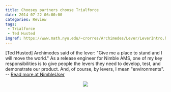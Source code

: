 ```yaml
---
title: Choosey partners choose Trialforce
date: 2014-07-22 06:00:00
categories: Review
tags: 
 - Trialforce
 - Ted Husted
imgref: https://www.math.nyu.edu/~crorres/Archimedes/Lever/LeverIntro.html
---
```

[Ted Husted] Archimedes said of the lever: "Give me a place to stand and I will move the world." As a release engineer for Nimble AMS, one of my key responsibilities is to give people the levers they need to develop, test, and demonstrate our product. And, of course, by levers, I mean "environments". -- [Read more at NimbleUser](http://www.nimbleuser.com/blog/choosey-partners-choose-trialforce)
<div align="center"><img src="https://www.math.nyu.edu/~crorres/Archimedes/Lever/LeverMid.gif"/></div>
